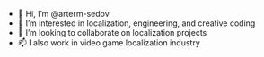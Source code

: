 - 👋 Hi, I’m @arterm-sedov
- 👀 I’m interested in localization, engineering, and creative coding
- 💞️ I’m looking to collaborate on localization projects 
- 📫 I also work in video game localization industry

<!---
arterm-sedov/arterm-sedov is a ✨ special ✨ repository because its `README.md` (this file) appears on your GitHub profile.
You can click the Preview link to take a look at your changes.
--->
